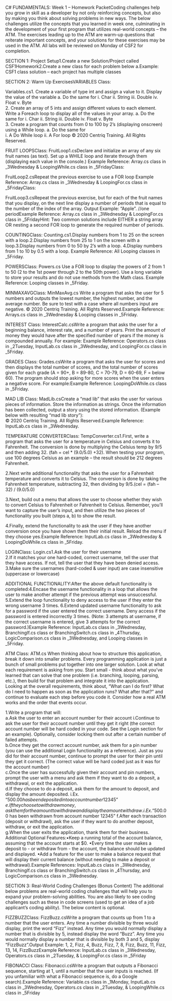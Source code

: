 C# FUNDAMENTALS: Week 1 – Homework PacketCoding challenges help you grow in skill as a developer by not only reinforcing concepts, but also by making you think about solving problems in new ways. The below challenges utilize the concepts that you learned in week one, culminating in the development of your first program that utilizes real-world concepts – the ATM.  The exercises leading up to the ATM are warm-up questions that reiterate important concepts, and your solutions for these exercises may be used in the ATM.  All labs will be reviewed on Monday of CSF2 for completion. 

SECTION 1: Project Setup1.Create a new Solution/Project called CSF1Homework2.Create a new class for each problem below a.Example: CSF1 class solution – each project has multiple classes  

SECTION 2: Warm Up ExercisesVARIABLES Class: 

Variables.cs1. Create a variable of type int and assign a value to it.  Display the value of the variable 
a. Do the same for 
  i. Char 
  ii. String 
  iii. Double 
  iv. Float 
  v. Byte  
2. Create an array of 5 ints and assign different values to each element.  Write a Foreach loop to display all of the values in your array. a. Do the same for  i. Char ii. String iii. Double iv. Float v. Byte  
3. Create a program that counts from 0 to 100 by 2’s (displaying onscreen) using a While loop. 
  a. Do the same for  
    i. A Do While loop 
    ii. A For loop 
© 2020 Centriq Training. All Rights Reserved.

FRUIT LOOPSClass: FruitLoop1.csDeclare and initialize an array of any six fruit names (as text). Set up a WHILE loop and iterate through them (displaying each value in the console.) Example Reference: Array.cs class in _3Wednesday & LoopingWhile.cs class in _5FridayClass: 

FruitLoop2.csRepeat the previous exercise to use a FOR loop Example Reference: Array.cs class in _3Wednesday & LoopingFor.cs class in _5FridayClass: 

FruitLoop3.csRepeat the previous exercise, but for each of the fruit names that you display, on the next line display a number of periods that is equal to the number of the index of the array. Output Example: “Apple”. //one periodExample Reference: Array.cs class in _3Wednesday & LoopingFor.cs class in _5FridayHint: Two common solutions include EITHER a string array OR nesting a second FOR loop to generate the required number of periods. 

COUNTINGClass: Counting.cs1.Display numbers from 1 to 25 on the screen with a loop.2.Display numbers from 25 to 1 on the screen with a loop.3.Display numbers from 0 to 50 by 2’s with a loop.  4.Display numbers from 1 to 10 by 0.5 with a loop.  Example Reference: All Looping classes in _5Friday. 

POWERSClass: Powers.cs Use a FOR loop to display the powers of 2 from 1 to 50 (2 to the 1st power through 2 to the 50th power). Use a long variable to store your results and do not use methods from the Math class.  Example Reference: Looping classes in _5Friday. 

MINMAXAVGClass: MinMaxAvg.cs Write a program that asks the user for 5 numbers and outputs the lowest number, the highest number, and the average number. Be sure to test with a case where all numbers input are negative. 
© 2020 Centriq Training. All Rights Reserved.Example Reference: Arrays.cs class in _3Wednesday & Looping classes in _5Friday. 

INTEREST Class: InterestCalc.csWrite a program that asks the user for a beginning balance, interest rate, and a number of years. Print the amount of money they would have after the specified number of years if the money is compounded annually. For example: Example Reference: Operators.cs class in _2Tuesday, InputLab.cs class in _3Wednesday, and LoopingFor.cs class in _5Friday. 

GRADES Class: Grades.csWrite a program that asks the user for scores and then displays the total number of scores, and the total number of scores given for each grade (A = 90+, B = 89-80, C = 70-79, D = 60-69, F = below 60). The program should stop asking for more scores when the user enters a negative score. For example:Example Reference: LoopingDoWhile.cs class in _5Friday. 

MAD LIB Class: MadLib.csCreate a “mad lib” that asks the user for various pieces of information. Store the information as strings. Once the information has been collected, output a story using the stored information. (Example below with resulting “mad lib story”):   
© 2020 Centriq Training. All Rights Reserved.Example Reference: InputLab.cs class in _3Wednesday. 

TEMPERATURE CONVERTERClass: TempConverter.cs1.First, write a program that asks the user for a temperature in Celsius and converts it to Fahrenheit. The conversion is done by multiplying the Celsius temp by 9/5 and then adding 32. (fah = cel * (9.0/5.0) +32). When testing your program, use 100 degrees Celsius as an example – the result should be 212 degrees Fahrenheit.    

2.Next write additional functionality that asks the user for a Fahrenheit temperature and converts it to Celsius. The conversion is done by taking the Fahrenheit temperature, subtracting 32, then dividing by 9/5.(cel = (fah – 32) / (9.0/5.0)  

3.Next, build out a menu that allows the user to choose whether they wish to convert Celsius to Fahrenheit or Fahrenheit to Celsius. Remember, you’ll want to capture the user’s input, and then utilize the two pieces of functionality you built (steps a, b) to show the result. 

4.Finally, extend the functionality to ask the user if they have another conversion once you have shown them their initial result. Reload the menu if they choose yes.Example Reference: InputLab.cs class in _3Wednesday & LoopingDoWhile.cs class in _5Friday. 

LOGINClass: Login.cs1.Ask the user for their username  
2.If it matches your one hard-coded, correct username, tell the user that they have access. If not, tell the user that they have been denied access. 3.Make sure the usernames (hard-coded & user input) are case insensitive (uppercase or lowercase)

ADDITIONAL FUNCTIONALITY:After the above default functionality is completed:4.Encase the username functionality in a loop that allows the user to make another attempt if the previous attempt was unsuccessful. 5.Extend the loop functionality to deny access to the user if they enter the wrong username 3 times.  6.Extend updated username functionality to ask for a password if the user entered the correct username. Deny access if the password is entered incorrectly 3 times. (Note: 3 attempts at username, if the correct username is entered, give 3 attempts for the correct password.)Example Reference: InputLab.cs class in _3Wednesday, BranchingIf.cs class or BranchingSwitch.cs class in _4Thursday, LogicComparison.cs class in _3Wednesday, and Looping classes in _5Friday. 

ATM Class: ATM.cs When thinking about how to structure this application, break it down into smaller problems. Every programming application is just a bunch of small problems put together into one larger solution. Look at what each requirement is asking from you. Start small - think about what you’ve learned that can solve that one problem (i.e. branching, looping, parsing, etc.), then build for that problem and integrate it into the application. Looking at the overall requirements, think about, “What can I do first? What do I need to happen as soon as the application runs? What after that?” and continue to evaluate each step before you code it. Consider how a real ATM works and the order that events occur.  

1.Write a program that will:    
a.Ask the user to enter an account number for their account  i.Continue to ask the user for their account number until they get it right (the correct account number will be hard coded in your code. See the Login section for an example). Optionally, consider locking them out after a certain number of failed attempts.  
b.Once they get the correct account number, ask them for a pin number (you can use the additional Login functionality as a reference). Just as you did for their account number, continue to prompt the user for their pin until they get it correct. (The correct value will be hard coded just as it was for the account number)  
c.Once the user has successfully given their account and pin numbers, prompt the user with a menu and ask them if they want to do a deposit, a withdrawal, or exit the application.  
d.If they choose to do a deposit, ask them for the amount to deposit, and display the amount deposited.  i.Ex. “$500.00 has been deposited into account number 12345” 
e.If they choose to withdraw money, ask them for the amount to withdraw and display the amount withdraw.   i.Ex. “$500.00 has been withdrawn from account number 12345” 
f.After each transaction (deposit or withdrawl), ask the user if they want to do another deposit, withdraw, or exit the application.  
g.When the user exits the application, thank them for their business. Additional Optional Features:•Keep a running total of the account balance, assuming that the account starts at $0.  •Every time the user makes a deposit to - or withdraw from - the account, the balance should be updated and displayed.    •Add a feature for the user to make a balance request that will display their current balance (without needing to make a deposit or withdrawal).Example References: InputLab.cs class in _3Wednesday, BranchingIf.cs class or BranchingSwitch.cs class in _4Thursday, and LogicComparison.cs class in _3Wednesday.  

SECTION 3: Real-World Coding Challenges (Bonus Content) The additional below problems are real-world coding challenges that will help you to expand your problem-solving abilities. You are also likely to see coding challenges such as these in code screens (used to get an idea of a job applicant’s coding ability). The below content is optional.

FIZZBUZZClass: FizzBuzz.csWrite a program that counts up from 1 to a number that the user enters. Any time a number divisible by three would display, print the word “Fizz” instead. Any time you would normally display a number that is divisible by 5, instead display the word “Buzz”.  Any time you would normally display a number that is divisible by both 3 and 5, display “FizzBuzz”.Output Example: 1, 2, Fizz, 4, Buzz, Fizz, 7, 8, Fizz, Buzz, 11, Fizz, 13, 14, FizzBuzzExample Reference: InputLab.cs class in _3Wednesday, Operators.cs class in _2Tuesday, & LoopingFor.cs class in _5Friday

FIBONACCI Class: Fibonacci.csWrite a program that outputs a Fibonacci sequence, starting at 1, until a number that the user inputs is reached. (If you unfamiliar with what a Fibonacci sequence is, do a Google search).Example Reference: Variable.cs class in _1Monday, InputLab.cs class in _3Wednesday, Operators.cs class in _2Tuesday, & LoopingWhile.cs class in _5Friday
